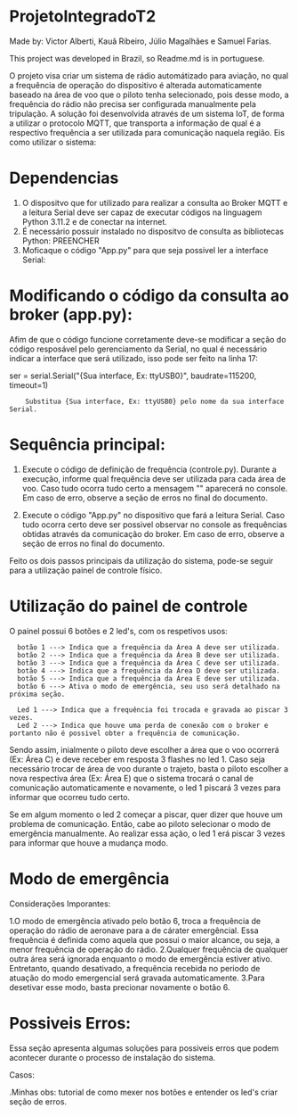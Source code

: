 # ProjetoIntegradoT2

Made by: Victor Alberti, Kauâ Ribeiro, Júlio Magalhães e Samuel Farias.

This project was developed in Brazil, so Readme.md is in portuguese.

O projeto visa criar um sistema de rádio automátizado para aviação, no qual a frequência de operação do dispositivo é alterada automaticamente baseado na área de voo que o piloto tenha selecionado, pois desse modo, a frequência do rádio não precisa ser configurada manualmente pela tripulação. A solução foi desenvolvida através de um sistema IoT, de forma a utilizar o protocolo MQTT, que transporta a informação de qual é a respectivo frequência a ser utilizada para comunicação naquela região. Eis como utilizar o sistema:

# Dependencias

1. O dispositvo que for utilizado para realizar a consulta ao Broker MQTT e a leitura Serial deve ser capaz de executar códigos na linguagem Python 3.11.2 e de conectar na internet.
2. É necessário possuir instalado no dispositvo de consulta as bibliotecas Python: PREENCHER
3. Moficaque o código "App.py" para que seja possivel ler a interface Serial:

  # Modificando o código da consulta ao broker (app.py):
  
  Afim de que o código funcione corretamente deve-se modificar a seção do código resposável pelo gerenciamento da Serial, no qual é necessário indicar a interface que será utilizado, isso pode ser feito na linha 17:
  
  ser = serial.Serial("{Sua interface, Ex: ttyUSB0}", baudrate=115200, timeout=1)
  
        Substitua {Sua interface, Ex: ttyUSB0} pelo nome da sua interface Serial.

# Sequência principal:

1. Execute o código de definição de frequência (controle.py). Durante a execução, informe qual frequência deve ser utilizada para cada área de voo.
Caso tudo ocorra tudo certo a mensagem "" aparecerá no console. Em caso de erro, observe a seção de erros no final do documento.

2. Execute o código "App.py" no dispositivo que fará a leitura Serial.
Caso tudo ocorra certo deve ser possivel observar no console as frequências obtidas através da comunicação do broker. Em caso de erro, observe a seção de erros no final do documento.

Feito os dois passos principais da utilização do sistema, pode-se seguir para a utilização painel de controle físico.

# Utilização do painel de controle

O painel possui 6 botões e 2 led's, com os respetivos usos:
      
      botão 1 ---> Indica que a frequência da Área A deve ser utilizada.
      botão 2 ---> Indica que a frequência da Área B deve ser utilizada.
      botão 3 ---> Indica que a frequência da Área C deve ser utilizada.
      botão 4 ---> Indica que a frequência da Área D deve ser utilizada.
      botão 5 ---> Indica que a frequência da Área E deve ser utilizada.
      botão 6 ---> Ativa o modo de emergência, seu uso será detalhado na próxima seção.

      Led 1 ---> Indica que a frequência foi trocada e gravada ao piscar 3 vezes.
      Led 2 ---> Indica que houve uma perda de conexão com o broker e portanto não é possivel obter a frequência de comunicação.

Sendo assim, inialmente o piloto deve escolher a área que o voo ocorrerá (Ex: Área C) e deve receber em resposta 3 flashes no led 1. Caso seja necessário trocar de área de voo durante o trajeto, basta o piloto escolher a nova respectiva área (Ex: Área E) que o sistema trocará o canal de comunicação automaticamente e novamente, o led 1 piscará 3 vezes para informar que ocorreu tudo certo.

Se em algum momento o led 2 começar a piscar, quer dizer que houve um problema de comunicação. Então, cabe ao piloto selecionar o modo de emergência manualmente. Ao realizar essa ação, o led 1 erá piscar 3 vezes para informar que houve a mudança modo.

# Modo de emergência

Considerações Imporantes:

1.O modo de emergência ativado pelo botão 6, troca a frequência de operação do rádio de aeronave para a de cárater emergêncial. Essa frequência é definida como aquela que possui o maior alcance, ou seja, a menor frequência de operação do rádio.
2.Qualquer frequência de qualquer outra área será ignorada enquanto o modo de emergência estiver ativo. Entretanto, quando desativado, a frequência recebida no periodo de atuação do modo emergencial será gravada automaticamente.
3.Para desetivar esse modo, basta precionar novamente o botão 6.

# Possiveis Erros:

Essa seção apresenta algumas soluções para possiveis erros que podem acontecer durante o processo de instalação do sistema.

Casos:




.Minhas obs:
tutorial de como mexer nos botões e entender os led's
criar seção de erros.
